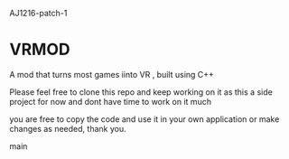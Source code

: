 AJ1216-patch-1
# VRMOD
A mod that turns most games iinto VR , built using C++

Please feel free to clone this repo and keep working on it as this a side project for now and dont have time to work on it much

you are free to copy the code and use it in your own application or make changes as needed, thank you. 

 main

